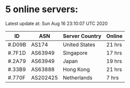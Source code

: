 # 5 online servers:

Latest update at: Sun Aug 16 23:10:07 UTC 2020

| ID | ASN | Server Country | Online |
| -- | --- | -------------- | ------ |
| #.D09B | AS174 | United States | 21 hrs |
| #.7F1D | AS63949 | Singapore | 17 hrs |
| #.2A79 | AS63949 | Japan | 19 hrs |
| #.33B9 | AS63888 | Hong Kong | 21 hrs |
| #.770F | AS202425 | Netherlands | 7 hrs |

